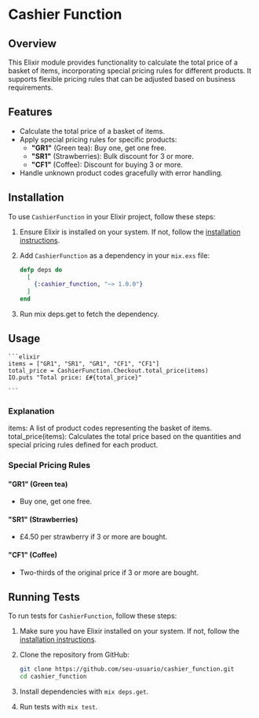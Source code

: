 # Cashier Function

## Overview

This Elixir module provides functionality to calculate the total price of a basket of items, incorporating special pricing rules for different products. It supports flexible pricing rules that can be adjusted based on business requirements.

## Features

- Calculate the total price of a basket of items.
- Apply special pricing rules for specific products:
  - **"GR1"** (Green tea): Buy one, get one free.
  - **"SR1"** (Strawberries): Bulk discount for 3 or more.
  - **"CF1"** (Coffee): Discount for buying 3 or more.
- Handle unknown product codes gracefully with error handling.

## Installation

To use `CashierFunction` in your Elixir project, follow these steps:

1. Ensure Elixir is installed on your system. If not, follow the [installation instructions](https://elixir-lang.org/install.html).
2. Add `CashierFunction` as a dependency in your `mix.exs` file:

   ```elixir
   defp deps do
     [
       {:cashier_function, "~> 1.0.0"}
     ]
   end
   ```

3. Run mix deps.get to fetch the dependency.

## Usage

    ```elixir
    items = ["GR1", "SR1", "GR1", "CF1", "CF1"]
    total_price = CashierFunction.Checkout.total_price(items)
    IO.puts "Total price: £#{total_price}"

    ```
### Explanation
items: A list of product codes representing the basket of items.
total_price(items): Calculates the total price based on the quantities and special pricing rules defined for each product.

### Special Pricing Rules

#### "GR1" (Green tea)

- Buy one, get one free.

#### "SR1" (Strawberries)

- £4.50 per strawberry if 3 or more are bought.

#### "CF1" (Coffee)

- Two-thirds of the original price if 3 or more are bought.

## Running Tests

To run tests for `CashierFunction`, follow these steps:

1. Make sure you have Elixir installed on your system. If not, follow the [installation instructions](https://elixir-lang.org/install.html).
2. Clone the repository from GitHub:

   ```sh
   git clone https://github.com/seu-usuario/cashier_function.git
   cd cashier_function
   ```
3. Install dependencies with ```mix deps.get```.
4. Run tests with ```mix test```.

